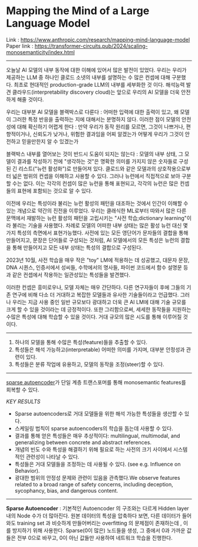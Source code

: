 # Mapping the Mind of a Large Language Model

Link : https://www.anthropic.com/research/mapping-mind-language-model
Paper link : https://transformer-circuits.pub/2024/scaling-monosemanticity/index.html

---

오늘날 AI 모델의 내부 동작에 대한 이해에 있어서 많은 발전이 있었다.
우리는 우리가 제공하는 LLM 중 하나인 클로드 소넷의 내부를 설명하는 수 많은 컨셉에 대해 구분했다.
최초로 현대적인 production-grade LLM의 내부를 세부화한 것 이다. 
해석능력 발견 클라우드(interpretability discovery cloud)는 앞으로 우리의 AI 모델을 더욱 안전하게 해줄 것이다.

우리는 대부분 AI 모델을 블랙박스로 다룬다 : 어떠한 입력에 대한 출력이 있고, 왜 모델이 그러한 특정 반응을 출력하는 지에 대해서는 분명하지 않다.
이러한 점이 모델의 안전성에 대해 확신하기 어렵게 한다 : 만약 우리가 동작 원리를 모르면, 그것이 나쁘거나, 편향적이거나, 신뢰도가 낮거나, 위험한 결과임을 어찌 알겠는가
어떻게 우리가 그것이 안전하고 믿을만한지 알 수 있겠는가

블랙박스 내부를 열어보는 것이 반드시 도움이 되지는 않는다 : 모델의 내부 상태, 그 모델이 결과를 작성하기 전에 "생각하는 것"은 명확한 의미를 가지지 않은 숫자들로 구성된 긴 리스트("뉴런 활성화")로 만들어져 있다.
클로드와 같은 모델과의 상호작용으로부터 넓은 범위의 컨셉을 이해하고 사용할 수 있다. 그러나 뉴런에서 직접적으로 보아 구분할 수는 없다.
이는 각각의 컨셉이 많은 뉴런을 통해 표현되고, 각각의 뉴런은 많은 컨셉들의 표현에 포함되는 것으로 알 수 있다.

이전에 우리는 특성이라 불리는 뉴런 활성의 패턴을 대조하는 것에서 인간이 이해할 수 있는 개념으로 약간의 진전을 이루었다.
우리는 클래식한 ML로부터 따와서 많은 다른 문맥에서 재발하는 뉴런 활성의 패턴을 고립시키는 "사전 학습;dictionary learning"이라 불리는 기술을 사용했다. 
차례로 모델의 어떠한 내부 상태는 많은 활성 뉴런 대신  몇 가지 특성의 측면에서 표현가능했다.
사전에 있는 모든 영단어가 문자들의 결합을 통해 만들어지고, 문장은 단어들로 구성되는 것처럼, AI 모델에서의 모든 특성은 뉴런의 결합을 통해 만들어지고 모든 내부 상태는 특성의 결합으로 구성된다.

2023년 10월, 사전 학습을 매우 작은 "toy" LM에 적용하는 데 성공했고, 대문자 문장, DNA 시퀀스, 인증서에서 성씨들, 수학에서의 명사들, 파이썬 코드에서 함수 설명문 등과 같은 컨셉에서 작용하는 일관성있는 특성들을 발견했다.

이러한 컨셉은 흥미로우나, 모델 자체는 매우 간단하다. 다른 연구자들이 후에 그들의 기존 연구에 비해 다소 더 거대하고 복잡한 모델들과 유사한 기술들이라고 언급했다.
그러나 우리는 지금 사용 중인 일반 규모보다 광대하고 더욱 큰 AI LM에 대해 기술 규모를 크게 할 수 있을 것이라는 데 긍정적이다. 또한 그리함으로써, 세세한 동작들을 지원하는 수많은 특성에 대해 학습할 수 있을 것이다.
거대 규모의 많은 시도를 통해 이루어질 것이다. 

---

1. 하나의 모델을 통해 수많은 특성(feature)들을 추출할 수 있다.
2. 특성들은 해석 가능하고(interpretable) 어떠한 의미를 가지며, 대부분 안정성과 관련이 있다.
3. 특성들은 분류 작업에 유용하고, 모델의 동작을 조정(steer)할 수 있다.

---
[sparse autoencoder](https://velog.io/@jochedda/%EB%94%A5%EB%9F%AC%EB%8B%9D-Autoencoder-%EA%B0%9C%EB%85%90-%EB%B0%8F-%EC%A2%85%EB%A5%98)가 단일 계층 트랜스포머를 통해 monosemantic features를 회복할 수 있다.

*KEY RESULTS* 
- Sparse autoencoders로 거대 모델들을 위한 해석 가능한 특성들을 생산할 수 있다.
- 스케일링 법칙이 sparse autoencoders의 학습을 돕는데 사용할 수 있다.
- 결과를 통해 얻은 특성들은 매우 추상적이다: multilingual, multimodal, and generalizing between concrete and abstract references. 
- 개념의 빈도 수와 특성을 해결하기 위해 필요로 하는 사전의 크기 사이에서 시스템 적인 관련성이 나타날 수 있다.
- 특성들은 거대 모델들을 조정하는 데 사용될 수 있다. (see e.g. Influence on Behavior). 
- 광대한 범위의 안정성 문제와 관련이 있음을 관측했다.We observe features related to a broad range of safety concerns, including deception, sycophancy, bias, and dangerous content.

---

**Sparse Autoencoder** : 기본적인 Autoencoder 의 구조와는 다르게 Hidden layer 내의 Node 수가 더 많아진다.  원본 데이터의 특성을 압축하다 보면, 다른 데이터가 들어와도 training set 과 비슷하게 만들어버리는 overfitting 의 문제점이 존재하는데 , 이를 방지하기 위해 사용한다. Sparse(0이 많은) 노드들을 생성, 그 중에서 0과 가까운 값들은 전부 0으로 바꾸고, 0이 아닌 값들만 사용하여 네트워크 학습을 진행한다.

